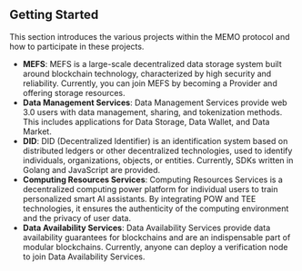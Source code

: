 ## Getting Started

This section introduces the various projects within the MEMO protocol and how to participate in these projects.

- **MEFS**: MEFS is a large-scale decentralized data storage system built around blockchain technology, characterized by high security and reliability. Currently, you can join MEFS by becoming a Provider and offering storage resources.
- **Data Management Services**: Data Management Services provide web 3.0 users with data management, sharing, and tokenization methods. This includes applications for Data Storage, Data Wallet, and Data Market.
- **DID**: DID (Decentralized Identifier) is an identification system based on distributed ledgers or other decentralized technologies, used to identify individuals, organizations, objects, or entities. Currently, SDKs written in Golang and JavaScript are provided.
- **Computing Resources Services**: Computing Resources Services is a decentralized computing power platform for individual users to train personalized smart AI assistants. By integrating POW and TEE technologies, it ensures the authenticity of the computing environment and the privacy of user data.
- **Data Availability Services**: Data Availability Services provide data availability guarantees for blockchains and are an indispensable part of modular blockchains. Currently, anyone can deploy a verification node to join Data Availability Services.
